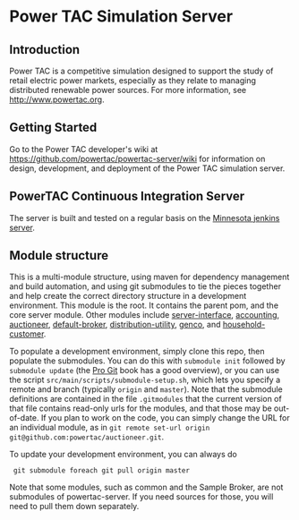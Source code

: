 # Power TAC Simulation Server

## Introduction

Power TAC is a competitive simulation designed to support the study of retail electric power markets, especially as they relate to managing distributed renewable power sources. For more information, see http://www.powertac.org.

## Getting Started 



Go to the Power TAC developer's wiki at
https://github.com/powertac/powertac-server/wiki for information on design, development, and deployment of the Power TAC simulation server.

## PowerTAC Continuous Integration Server

The server is built and tested on a regular basis on the [Minnesota jenkins server](http://tac04.cs.umn.edu:8080/).

## Module structure

This is a multi-module structure, using maven for dependency management and build automation, and using git submodules to tie the pieces together and help create the correct directory structure in a development environment. This module is the root. It contains the parent pom, and the core server module. Other modules include [server-interface](https://github.com/powertac/server-interface), [accounting](https://github.com/powertac/accounting), [auctioneer](https://github.com/powertac/auctioneer), [default-broker](https://github.com/powertac/default-broker), [distribution-utility](https://github.com/powertac/distribution-utility), [genco](https://github.com/powertac/genco), and [household-customer](https://github.com/powertac/household-customer).

To populate a development environment, simply clone this repo, then populate the submodules. You can do this with `submodule init` followed by `submodule update` (the [Pro Git](http://progit.org/book/ch6-6.html) book has a good overview), or you can use the script `src/main/scripts/submodule-setup.sh`, which lets you specify a remote and branch (typically `origin` and `master`). Note that the submodule definitions are contained in the file `.gitmodules` that the current version of that file contains read-only urls for the modules, and that those may be out-of-date. If you plan to work on the code, you can simply change the URL for an individual module, as in `git remote set-url origin git@github.com:powertac/auctioneer.git`.

To update your development environment, you can always do

` git submodule foreach git pull origin master`

Note that some modules, such as common and the Sample Broker, are not submodules of powertac-server. If you need sources for those, you will need to pull them down separately.
